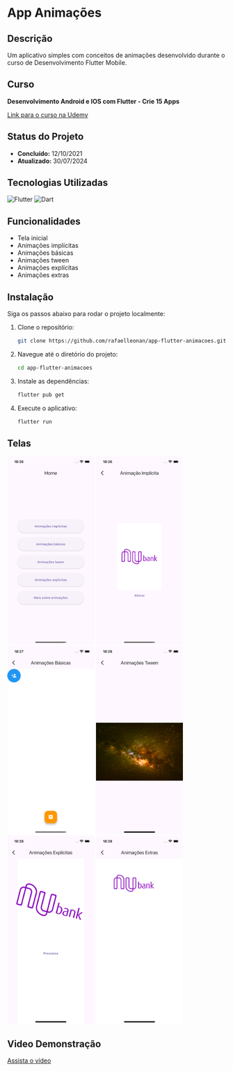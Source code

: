 # App Animações

## Descrição

Um aplicativo simples com conceitos de animações desenvolvido durante o curso de Desenvolvimento Flutter Mobile.

## Curso

**Desenvolvimento Android e IOS com Flutter - Crie 15 Apps**

[Link para o curso na Udemy](https://www.udemy.com/course/desenvolvimento-android-e-ios-com-flutter/?couponCode=MCLARENT71824)

## Status do Projeto

- **Concluído:** 12/10/2021
- **Atualizado:** 30/07/2024

## Tecnologias Utilizadas

![Flutter](https://img.shields.io/badge/Flutter-3.22.2-blue)
![Dart](https://img.shields.io/badge/Dart-3.4.3-blue)

## Funcionalidades

- Tela inicial
- Animações implícitas
- Animações básicas
- Animações tween
- Animações explícitas
- Animações extras

## Instalação

Siga os passos abaixo para rodar o projeto localmente:

1. Clone o repositório:
    ```sh
    git clone https://github.com/rafaelleonan/app-flutter-animacoes.git
    ```
2. Navegue até o diretório do projeto:
    ```sh
    cd app-flutter-animacoes
    ```
3. Instale as dependências:
    ```sh
    flutter pub get
    ```
4. Execute o aplicativo:
    ```sh
    flutter run
    ```

## Telas
<p>
  <img src="assets/images/simulator_screenshot_iphone13_ios16_4tela_inicial.png" alt="Tela inicial" width="200"/>
  <img src="assets/images/simulator_screenshot_iphone13_ios16_4animacoes_implicitas.png" alt="Animações implícitas" width="200"/>
  <img src="assets/images/simulator_screenshot_iphone13_ios16_4animacoes_basicas.png" alt="Animações básicas" width="200"/>
  <img src="assets/images/simulator_screenshot_iphone13_ios16_4animacoes_tween.png" alt="Animações tween" width="200"/>
  <img src="assets/images/simulator_screenshot_iphone13_ios16_4animacoes_explicitas.png" alt="Animações explícitas" width="200"/>
  <img src="assets/images/simulator_screenshot_iphone13_ios16_4animacoes_mais.png" alt="Animações extras" width="200"/>
</p>

## Video Demonstração
[Assista o vídeo](https://uc76828e55e457009682e9957d36.dl.dropboxusercontent.com/cd/0/inline/CXyXj8cuCArg_eG76ByKzfSr_Gchzwad9E2_qzHqQcvNFr_9Y1k7DuO7ytfqSaD2Ce3I3nl3eO40v2W-JAm3WM0eGlaKADUml3M_VbYjxxR6ha-h3KquFB8z8AW_KB5OJCN0Mvh8UUsO53ZhdMt5TwcN/file#)

